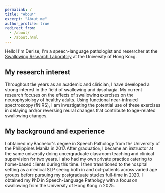 ```yaml
---
permalink: /
title: "About"
excerpt: "About me"
author_profile: true
redirect_from: 
  - /about/
  - /about.html
---
```

Hello! I'm Denise, I'm a speech-language pathologist and researcher at the [Swallowing Research Laboratory](https://swallow.edu.hku.hk/) at the University of Hong Kong.  


## My research interest
Throughout the years as an academic and clinician, I have developed a strong interest in the field of swallowing and dysphagia. My current research focuses on the effects of swallowing exercises on the neurophysiology of healthy adults. Using functional near-infrared spectroscopy (fNIRS), I am investigating the potential use of these exercises in delaying and/or reversing neural changes that contribute to age-related swallowing changes. 


## My background and experience
I obtained my Bachelor's degree in Speech Pathology from the University of the Philippines Manila in 2017. After graduation, I became an instructor at the same university doing undergraduate classroom teaching and clinical supervision for two years. I also had my own private practice catering to home-based clients during this time. I then transitioned to the hospital setting as a medical SLP seeing both in and out-patients across varied age groups before pursuing my postgraduate studies full-time in 2020. I obtained my PhD in Speech-Language Pathology with a focus on swallowing from the University of Hong Kong in 2025.<br>
